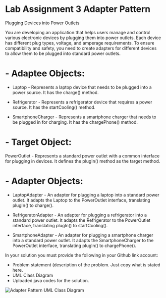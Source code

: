 # Lab Assignment 3 Adapter Pattern
Plugging Devices into Power Outlets

You are developing an application that helps users manage and control various electronic devices by plugging them into power outlets. Each device has different plug types, voltage, and amperage requirements. To ensure compatibility and safety, you need to create adapters for different devices to allow them to be plugged into standard power outlets.

# - Adaptee Objects:

- Laptop - Represents a laptop device that needs to be plugged into a power source. It has the charge() method.

- Refrigerator - Represents a refrigerator device that requires a power source. It has the startCooling() method.

- SmartphoneCharger - Represents a smartphone charger that needs to be plugged in for charging. It has the chargePhone() method.

# - Target Object:

PowerOutlet - Represents a standard power outlet with a common interface for plugging in devices. It defines the plugIn() method as the target method.

# - Adapter Objects:

- LaptopAdapter - An adapter for plugging a laptop into a standard power outlet. It adapts the Laptop to the PowerOutlet interface, translating plugIn() to charge().

- RefrigeratorAdapter - An adapter for plugging a refrigerator into a standard power outlet. It adapts the Refrigerator to the PowerOutlet interface, translating plugIn() to startCooling().

- SmartphoneAdapter - An adapter for plugging a smartphone charger into a standard power outlet. It adapts the SmartphoneCharger to the PowerOutlet interface, translating plugIn() to chargePhone().

In your solution you must provide the following in your Github link account:

 - Problem statement (description of the problem. Just copy what is stated here.
 - UML Class Diagram
 - Uploaded java codes for the solution.
   
![Adapter Pattern UML Class Diagram ](https://github.com/user-attachments/assets/99b04893-5bea-4602-a483-a2222002f5d9)

	